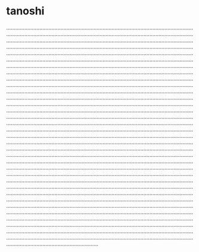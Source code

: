 # tanoshi

.....................................................................................................................................................................................................................................................................................................................................................................................................................................................................................................................................................................................................................................................................................................................................................................................................................................................................................................................................................................................................................................................................................................................................................................................................................................................................................................................................................................................................................................................................................................................................................................................................................................................................................................................................................................................................................................................................................................................................................................................................................................................................................................................................................................................................................................................................................................................................................................................................................................................................................................................................................................................................................................................................................................................................................................................................................................................................................................................................................................................................................................................................................................................................................................................................................................................................................................................................................................................................................................................................................................................................................................................................................................................................................................................................................................................................................................................................................................................................................................................................................................................................................................................................................................................................................................................................................................................................................................................................................................................